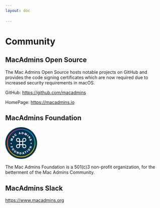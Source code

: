 ```yaml
---
layout: doc

---
```


# Community

## MacAdmins Open Source

The  Mac Admins Open Source hosts notable projects on GitHub and provides the code signing certificates which are now required due to increased security requirements in macOS.

GitHub: https://github.com/macadmins

HomePage: https://macadmins.io

## MacAdmins Foundation
<img src="./images/maf_logo.png" alt="Image Alt Text" width="20%">

The Mac Admins Foundation is a 501(c)3 non-profit organization, for the betterment of the Mac Admins Community.


## MacAdmins Slack

https://www.macadmins.org
